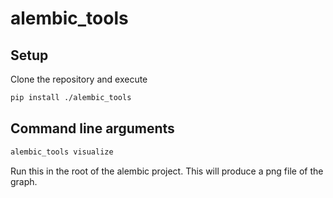 # alembic_tools

## Setup

Clone the repository and execute

```bash
pip install ./alembic_tools
```

## Command line arguments

```bash
alembic_tools visualize
```
Run this in the root of the alembic project. This will produce a png file of the graph.
